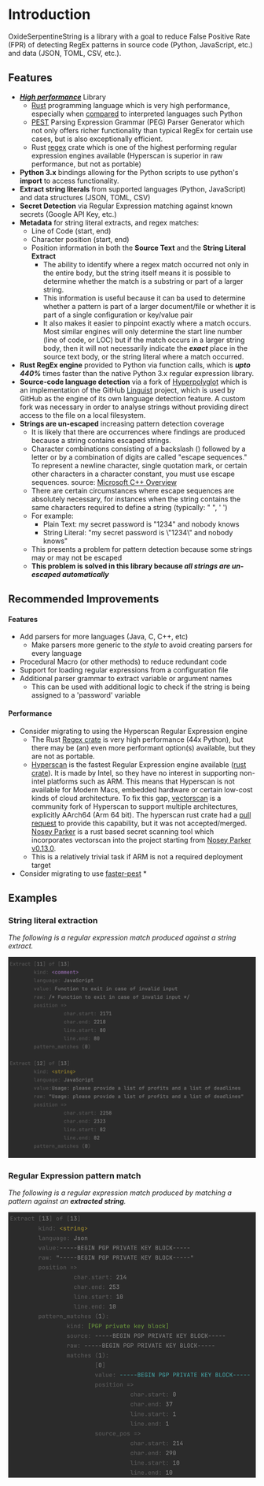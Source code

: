 
# Introduction

OxideSerpentineString is a library with a goal to reduce False Positive Rate (FPR) of detecting RegEx patterns in source
 code (Python, JavaScript, etc.) and data (JSON, TOML, CSV, etc.).

## Features

* **[_High performance_](https://github.com/mariomka/regex-benchmark)** Library
  * [Rust](https://www.rust-lang.org/) programming language which is very high performance, especially 
   when [compared](https://marshalshi.medium.com/performance-comparison-rust-vs-pyo3-vs-python-6480709be8d) to 
   interpreted languages such Python 
  * [PEST](https://pest.rs/) Parsing Expression Grammar (PEG) Parser Generator which not only offers richer 
  functionality than typical RegEx for certain use cases, but is also exceptionally efficient.
  * Rust [regex](https://crates.io/crates/regex) crate which is one of the highest performing regular 
  expression engines available (Hyperscan is superior in raw performance, but not as portable)
* **Python 3.x** bindings allowing for the Python scripts to use python's **import** to access functionality.
* **Extract string literals** from supported languages (Python, JavaScript) and data structures (JSON, TOML, CSV)
* **Secret Detection** via Regular Expression matching against known secrets (Google API Key, etc.)
* **Metadata** for string literal extracts, and regex matches:
  * Line of Code (start, end)
  * Character position (start, end)
  * Position information in both the **Source Text** and the **String Literal Extract**
    * The ability to identify where a regex match occurred not only in the entire body, but the string itself means it 
    is possible to determine whether the match is a substring or part of a larger string.
    * This information is useful because it can ba used to determine whether a pattern is part of a larger document/file
    or whether it is part of a single configuration or key/value pair
    * It also makes it easier to pinpoint exactly where a match occurs. Most similar engines will only determine the 
    start line number (line of code, or LOC) but if the match occurs in a larger string body, then it will not 
    necessarily indicate the _**exact**_ place in the source text body, or the string literal where a match occurred.
* **Rust RegEx engine** provided to Python via function calls, which is _**upto 440%**_ times faster than the native 
Python 3.x regular expression library.
* **Source-code language detection** via a fork of [Hyperpolyglot](https://github.com/monkslc/hyperpolyglot) which is an 
implementation of the GitHub [Linguist](https://github.com/github-linguist/linguist) project, which is used by GitHub 
as the engine of its own language detection feature. A custom fork was necessary in order to analyse strings without 
providing direct access to the file on a local filesystem.
* **Strings are un-escaped** increasing pattern detection coverage
  * It is likely that there are occurrences where findings are produced because a string contains escaped strings.
  * Character combinations consisting of a backslash (\) followed by a letter or by a combination of digits are called 
 "escape sequences." To represent a newline character, single quotation mark, or certain other characters in a character
constant, you must use escape sequences. 
source: [Microsoft C++ Overview](https://learn.microsoft.com/en-us/cpp/c-language/escape-sequences?view=msvc-170)
  * There are certain circumstances where escape sequences are absolutely necessary, for instances when the string 
contains the same characters required to define a string (typically: " ", ' ') 
  * For example:
    * Plain Text: my secret password is "1234" and nobody knows
    * String Literal: "my secret password is \\"1234\\" and nobody knows"
  * This presents a problem for pattern detection because some strings may or may not be escaped
  * **This problem is solved in this library because _all strings are un-escaped automatically_**

## Recommended Improvements

#### Features
* Add parsers for more languages (Java, C, C++, etc)
  * Make parsers more generic to the _style_ to avoid creating parsers for every language
* Procedural Macro (or other methods) to reduce redundant code
* Support for loading regular expressions from a configuration file
* Additional parser grammar to extract variable or argument names
  * This can be used with additional logic to check if the string is being assigned to a 'password' variable

#### Performance
* Consider migrating to using the Hyperscan Regular Expression engine
  * The Rust [Regex crate](https://crates.io/crates/regex) is very high performance (44x Python), but there may be
    (an) even more performant option(s) available, but they are not as portable. 
  * [Hyperscan](https://github.com/intel/hyperscan) is the fastest Regular Expression engine available 
  ([rust crate](https://docs.rs/hyperscan/latest/hyperscan/)). It is made by Intel, so they have no interest in 
  supporting non-intel platforms such as ARM. This means that Hyperscan is not available for Modern Macs, embedded 
  hardware or certain low-cost kinds of cloud architecture. To fix this gap, 
  [vectorscan](https://github.com/VectorCamp/vectorscan) is a community fork of Hyperscan to support multiple 
  architectures, explicitly AArch64 (Arm 64 bit). The hyperscan rust crate had a 
  [pull request](https://github.com/flier/rust-hyperscan/pull/28) to provide this capability, but it was not 
  accepted/merged. [Nosey Parker](https://github.com/praetorian-inc/noseyparker) is a rust based secret scanning tool 
  which incorporates vectorscan into the project starting from 
  [Nosey Parker v0.13.0](https://github.com/praetorian-inc/noseyparker/releases/tag/v0.13.0).
  * This is a relatively trivial task if ARM is not a required deployment target
* Consider migrating to use [faster-pest](https://github.com/mubelotix/faster-pest)
  * 

## Examples

### String literal extraction
_The following is a regular expression match produced against a string extract._

![alt text](docs/screenshot_1.png)

### Regular Expression pattern match
_The following is a regular expression match produced by matching a pattern against an **extracted string**._

![alt text](docs/screenshot_2.png)